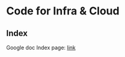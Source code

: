 # Code for Infra & Cloud

## Index
Google doc Index page: [link](https://docs.google.com/document/d/11eB_Nn6hbAIzmPZbQq3qikNAq9rTDw79tsIYE3mMJ3I/edit?usp=sharing)
